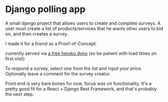# Django polling app

A small django project that allows users to create and complete surveys. A user must create a list of products/services
that he wants other users to bid on, and then creates a survey.

I made it for a friend as a Proof-of-Concept.

currently served via [a free heroku dyno](https://stock-polls.herokuapp.com) (so be patient with load times on first visit)

To respond a survey, select one from the list and input your price. Optionally leave a comment for the survey creator.

Front end is very bare bones for now, focus was on functionality. It's a pretty good fit for a React + Django Rest Framework,
and that's probably the next step.
